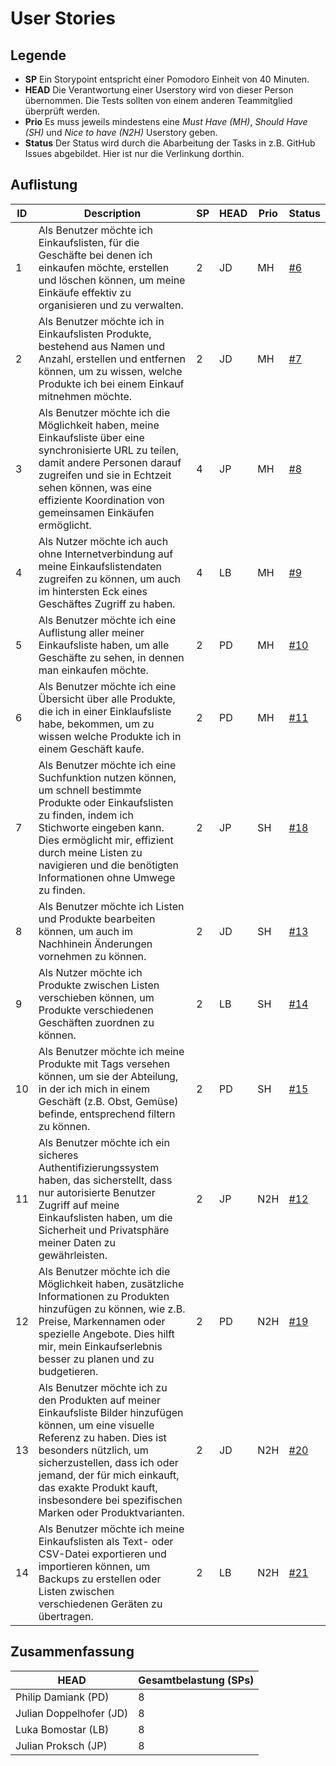 # User Stories

## Legende

- **SP** Ein Storypoint entspricht einer Pomodoro Einheit von 40 Minuten.
- **HEAD** Die Verantwortung einer Userstory wird von dieser Person übernommen. Die Tests sollten von einem anderen Teammitglied überprüft werden.
- **Prio** Es muss jeweils mindestens eine _Must Have (MH)_, _Should Have (SH)_ und _Nice to have (N2H)_ Userstory geben.
- **Status** Der Status wird durch die Abarbeitung der Tasks in z.B. GitHub Issues abgebildet. Hier ist nur die Verlinkung dorthin.

## Auflistung

| ID  | Description                                                                                                                                                                                                                                                                                                         | SP  | HEAD | Prio | Status                                                               |
| --- | ------------------------------------------------------------------------------------------------------------------------------------------------------------------------------------------------------------------------------------------------------------------------------------------------------------------- | --- | ---- | ---- | -------------------------------------------------------------------- |
| 1   | Als Benutzer möchte ich Einkaufslisten, für die Geschäfte bei denen ich einkaufen möchte, erstellen und löschen können, um meine Einkäufe effektiv zu organisieren und zu verwalten.                                                                                                                                | 2   | JD   | MH   | [#6](https://github.com/Gschaftlhaberer/gschaeftlhaberer/issues/6)   |
| 2   | Als Benutzer möchte ich in Einkaufslisten Produkte, bestehend aus Namen und Anzahl, erstellen und entfernen können, um zu wissen, welche Produkte ich bei einem Einkauf mitnehmen möchte.                                                                                                                           | 2   | JD   | MH   | [#7](https://github.com/Gschaftlhaberer/gschaeftlhaberer/issues/7)   |
| 3   | Als Benutzer möchte ich die Möglichkeit haben, meine Einkaufsliste über eine synchronisierte URL zu teilen, damit andere Personen darauf zugreifen und sie in Echtzeit sehen können, was eine effiziente Koordination von gemeinsamen Einkäufen ermöglicht.                                                         | 4   | JP   | MH   | [#8](https://github.com/Gschaftlhaberer/gschaeftlhaberer/issues/8)   |
| 4   | Als Nutzer möchte ich auch ohne Internetverbindung auf meine Einkaufslistendaten zugreifen zu können, um auch im hintersten Eck eines Geschäftes Zugriff zu haben.                                                                                                                                                  | 4   | LB   | MH   | [#9](https://github.com/Gschaftlhaberer/gschaeftlhaberer/issues/9)   |
| 5   | Als Benutzer möchte ich eine Auflistung aller meiner Einkaufsliste haben, um alle Geschäfte zu sehen, in dennen man einkaufen möchte.                                                                                                                                                                               | 2   | PD   | MH   | [#10](https://github.com/Gschaftlhaberer/gschaeftlhaberer/issues/10) |
| 6   | Als Benutzer möchte ich eine Übersicht über alle Produkte, die ich in einer Einklaufsliste habe, bekommen, um zu wissen welche Produkte ich in einem Geschäft kaufe.                                                                                                                                                | 2   | PD   | MH   | [#11](https://github.com/Gschaftlhaberer/gschaeftlhaberer/issues/11) |
| 7   | Als Benutzer möchte ich eine Suchfunktion nutzen können, um schnell bestimmte Produkte oder Einkaufslisten zu finden, indem ich Stichworte eingeben kann. Dies ermöglicht mir, effizient durch meine Listen zu navigieren und die benötigten Informationen ohne Umwege zu finden.                                   | 2   | JP   | SH   | [#18](https://github.com/Gschaftlhaberer/gschaeftlhaberer/issues/18) |
| 8   | Als Benutzer möchte ich Listen und Produkte bearbeiten können, um auch im Nachhinein Änderungen vornehmen zu können.                                                                                                                                                                                                | 2   | JD   | SH   | [#13](https://github.com/Gschaftlhaberer/gschaeftlhaberer/issues/13) |
| 9   | Als Nutzer möchte ich Produkte zwischen Listen verschieben können, um Produkte verschiedenen Geschäften zuordnen zu können.                                                                                                                                                                                          | 2   | LB   | SH   | [#14](https://github.com/Gschaftlhaberer/gschaeftlhaberer/issues/14) |
| 10  | Als Benutzer möchte ich meine Produkte mit Tags versehen können, um sie der Abteilung, in der ich mich in einem Geschäft (z.B. Obst, Gemüse) befinde, entsprechend filtern zu können.                                                                                                                               | 2   | PD   | SH   | [#15](https://github.com/Gschaftlhaberer/gschaeftlhaberer/issues/15) |
| 11  | Als Benutzer möchte ich ein sicheres Authentifizierungssystem haben, das sicherstellt, dass nur autorisierte Benutzer Zugriff auf meine Einkaufslisten haben, um die Sicherheit und Privatsphäre meiner Daten zu gewährleisten.                                                                                     | 2   | JP   | N2H  | [#12](https://github.com/Gschaftlhaberer/gschaeftlhaberer/issues/12) |
| 12  | Als Benutzer möchte ich die Möglichkeit haben, zusätzliche Informationen zu Produkten hinzufügen zu können, wie z.B. Preise, Markennamen oder spezielle Angebote. Dies hilft mir, mein Einkaufserlebnis besser zu planen und zu budgetieren.                                                                        | 2   | PD   | N2H  | [#19](https://github.com/Gschaftlhaberer/gschaeftlhaberer/issues/19) |
| 13  | Als Benutzer möchte ich zu den Produkten auf meiner Einkaufsliste Bilder hinzufügen können, um eine visuelle Referenz zu haben. Dies ist besonders nützlich, um sicherzustellen, dass ich oder jemand, der für mich einkauft, das exakte Produkt kauft, insbesondere bei spezifischen Marken oder Produktvarianten. | 2   | JD   | N2H  | [#20](https://github.com/Gschaftlhaberer/gschaeftlhaberer/issues/20) |
| 14  | Als Benutzer möchte ich meine Einkaufslisten als Text- oder CSV-Datei exportieren und importieren können, um Backups zu erstellen oder Listen zwischen verschiedenen Geräten zu übertragen.                                                                                                                         | 2   | LB   | N2H  | [#21](https://github.com/Gschaftlhaberer/gschaeftlhaberer/issues/21) |

## Zusammenfassung

| HEAD                    | Gesamtbelastung (SPs) |
| ----------------------- | --------------------- |
| Philip Damiank (PD)     | 8                     |
| Julian Doppelhofer (JD) | 8                     |
| Luka Bomostar (LB)      | 8                     |
| Julian Proksch (JP)     | 8                     |
